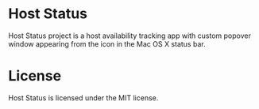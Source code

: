 # Host Status

Host Status project is a host availability tracking app with custom popover window appearing from the icon in the Mac OS X status bar.

# License

Host Status is licensed under the MIT license.